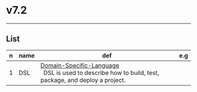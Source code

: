 # v7.2

---

## List
|n|name|def|e.g|
|-|----|---|---|
|1|DSL |<ins>Domain-Specific-Language</ins><br/>&ensp;DSL is used to describe how to build, test, package, and deploy a project.

